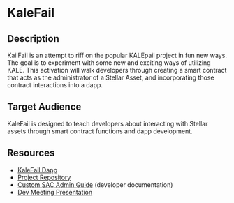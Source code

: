 # KaleFail

## Description

KailFail is an attempt to riff on the popular KALEpail project in fun new ways. The goal is to experiment with some new and exciting ways of utilizing KALE. This activation will walk developers through creating a smart contract that acts as the administrator of a Stellar Asset, and incorporating those contract interactions into a dapp.

## Target Audience

KaleFail is designed to teach developers about interacting with Stellar assets through smart contract functions and dapp development.

## Resources

- [KaleFail Dapp](https://kalefail.elliotfriend.com)
- [Project Repository](https://github.com/elliotfriend/project-kalefail)
- [Custom SAC Admin Guide](https://developers.stellar.org/docs/build/guides/tokens/custom-sac-admin) (developer documentation)
- [Dev Meeting Presentation](https://youtu.be/2XVt87tG5LI)
